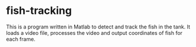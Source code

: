 # fish-tracking
This is a program written in Matlab to detect and track the fish in the tank. It loads a video file, processes the video and output coordinates of fish for each frame. 
